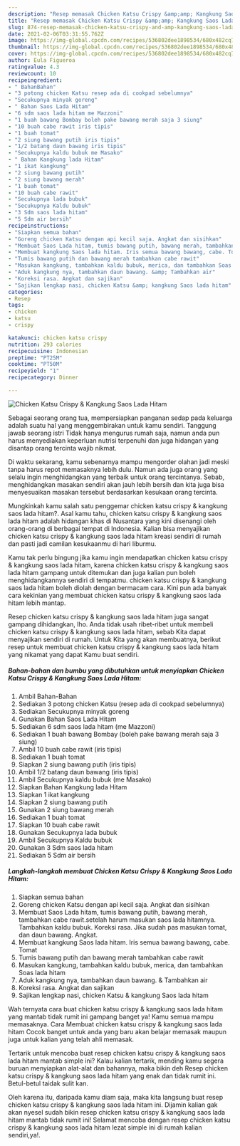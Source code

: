 ```yaml
---
description: "Resep memasak Chicken Katsu Crispy &amp;amp; Kangkung Saos Lada Hitam yang sedap Untuk Jualan"
title: "Resep memasak Chicken Katsu Crispy &amp;amp; Kangkung Saos Lada Hitam yang sedap Untuk Jualan"
slug: 874-resep-memasak-chicken-katsu-crispy-and-amp-kangkung-saos-lada-hitam-yang-sedap-untuk-jualan
date: 2021-02-06T03:31:55.762Z
image: https://img-global.cpcdn.com/recipes/536802dee1898534/680x482cq70/chicken-katsu-crispy-kangkung-saos-lada-hitam-foto-resep-utama.jpg
thumbnail: https://img-global.cpcdn.com/recipes/536802dee1898534/680x482cq70/chicken-katsu-crispy-kangkung-saos-lada-hitam-foto-resep-utama.jpg
cover: https://img-global.cpcdn.com/recipes/536802dee1898534/680x482cq70/chicken-katsu-crispy-kangkung-saos-lada-hitam-foto-resep-utama.jpg
author: Eula Figueroa
ratingvalue: 4.3
reviewcount: 10
recipeingredient:
- " BahanBahan"
- "3 potong chicken Katsu resep ada di cookpad sebelumnya"
- "Secukupnya minyak goreng"
- " Bahan Saos Lada Hitam"
- "6 sdm saos lada hitam me Mazzoni"
- "1 buah bawang Bombay boleh pake bawang merah saja 3 siung"
- "10 buah cabe rawit iris tipis"
- "1 buah tomat"
- "2 siung bawang putih iris tipis"
- "1/2 batang daun bawang iris tipis"
- "Secukupnya kaldu bubuk me Masako"
- " Bahan Kangkung lada Hitam"
- "1 ikat kangkung"
- "2 siung bawang putih"
- "2 siung bawang merah"
- "1 buah tomat"
- "10 buah cabe rawit"
- "Secukupnya lada bubuk"
- "Secukupnya Kaldu bubuk"
- "3 Sdm saos lada hitam"
- "5 Sdm air bersih"
recipeinstructions:
- "Siapkan semua bahan"
- "Goreng chicken Katsu dengan api kecil saja. Angkat dan sisihkan"
- "Membuat Saos Lada hitam, tumis bawang putih, bawang merah, tambahkan cabe rawit.setelah harum masukan saos lada hitamnya. Tambahkan kaldu bubuk. Koreksi rasa. Jika sudah pas masukan tomat, dan daun bawang. Angkat."
- "Membuat kangkung Saos lada hitam. Iris semua bawang bawang, cabe. Tomat"
- "Tumis bawang putih dan bawang merah tambahkan cabe rawit"
- "Masukan kangkung, tambahkan kaldu bubuk, merica, dan tambahkan Soas lada hitam"
- "Aduk kangkung nya, tambahkan daun bawang. &amp; Tambahkan air"
- "Koreksi rasa. Angkat dan sajikan"
- "Sajikan lengkap nasi, chicken Katsu &amp; kangkung Saos lada hitam"
categories:
- Resep
tags:
- chicken
- katsu
- crispy

katakunci: chicken katsu crispy 
nutrition: 293 calories
recipecuisine: Indonesian
preptime: "PT25M"
cooktime: "PT50M"
recipeyield: "1"
recipecategory: Dinner

---
```



![Chicken Katsu Crispy &amp; Kangkung Saos Lada Hitam](https://img-global.cpcdn.com/recipes/536802dee1898534/680x482cq70/chicken-katsu-crispy-kangkung-saos-lada-hitam-foto-resep-utama.jpg)

Sebagai seorang orang tua, mempersiapkan panganan sedap pada keluarga adalah suatu hal yang menggembirakan untuk kamu sendiri. Tanggung jawab seorang istri Tidak hanya mengurus rumah saja, namun anda pun harus menyediakan keperluan nutrisi terpenuhi dan juga hidangan yang disantap orang tercinta wajib nikmat.

Di waktu  sekarang, kamu sebenarnya mampu mengorder olahan jadi meski tanpa harus repot memasaknya lebih dulu. Namun ada juga orang yang selalu ingin menghidangkan yang terbaik untuk orang tercintanya. Sebab, menghidangkan masakan sendiri akan jauh lebih bersih dan kita juga bisa menyesuaikan masakan tersebut berdasarkan kesukaan orang tercinta. 



Mungkinkah kamu salah satu penggemar chicken katsu crispy &amp; kangkung saos lada hitam?. Asal kamu tahu, chicken katsu crispy &amp; kangkung saos lada hitam adalah hidangan khas di Nusantara yang kini disenangi oleh orang-orang di berbagai tempat di Indonesia. Kalian bisa menyajikan chicken katsu crispy &amp; kangkung saos lada hitam kreasi sendiri di rumah dan pasti jadi camilan kesukaanmu di hari liburmu.

Kamu tak perlu bingung jika kamu ingin mendapatkan chicken katsu crispy &amp; kangkung saos lada hitam, karena chicken katsu crispy &amp; kangkung saos lada hitam gampang untuk ditemukan dan juga kalian pun boleh menghidangkannya sendiri di tempatmu. chicken katsu crispy &amp; kangkung saos lada hitam boleh diolah dengan bermacam cara. Kini pun ada banyak cara kekinian yang membuat chicken katsu crispy &amp; kangkung saos lada hitam lebih mantap.

Resep chicken katsu crispy &amp; kangkung saos lada hitam juga sangat gampang dihidangkan, lho. Anda tidak usah ribet-ribet untuk membeli chicken katsu crispy &amp; kangkung saos lada hitam, sebab Kita dapat menyajikan sendiri di rumah. Untuk Kita yang akan membuatnya, berikut resep untuk membuat chicken katsu crispy &amp; kangkung saos lada hitam yang nikamat yang dapat Kamu buat sendiri.

<!--inarticleads1-->

##### Bahan-bahan dan bumbu yang dibutuhkan untuk menyiapkan Chicken Katsu Crispy &amp; Kangkung Saos Lada Hitam:

1. Ambil  Bahan-Bahan
1. Sediakan 3 potong chicken Katsu (resep ada di cookpad sebelumnya)
1. Sediakan Secukupnya minyak goreng
1. Gunakan  Bahan Saos Lada Hitam
1. Sediakan 6 sdm saos lada hitam (me Mazzoni)
1. Sediakan 1 buah bawang Bombay (boleh pake bawang merah saja 3 siung)
1. Ambil 10 buah cabe rawit (iris tipis)
1. Sediakan 1 buah tomat
1. Siapkan 2 siung bawang putih (iris tipis)
1. Ambil 1/2 batang daun bawang (iris tipis)
1. Ambil Secukupnya kaldu bubuk (me Masako)
1. Siapkan  Bahan Kangkung lada Hitam
1. Siapkan 1 ikat kangkung
1. Siapkan 2 siung bawang putih
1. Gunakan 2 siung bawang merah
1. Sediakan 1 buah tomat
1. Siapkan 10 buah cabe rawit
1. Gunakan Secukupnya lada bubuk
1. Ambil Secukupnya Kaldu bubuk
1. Gunakan 3 Sdm saos lada hitam
1. Sediakan 5 Sdm air bersih




<!--inarticleads2-->

##### Langkah-langkah membuat Chicken Katsu Crispy &amp; Kangkung Saos Lada Hitam:

1. Siapkan semua bahan
1. Goreng chicken Katsu dengan api kecil saja. Angkat dan sisihkan
1. Membuat Saos Lada hitam, tumis bawang putih, bawang merah, tambahkan cabe rawit.setelah harum masukan saos lada hitamnya. Tambahkan kaldu bubuk. Koreksi rasa. Jika sudah pas masukan tomat, dan daun bawang. Angkat.
1. Membuat kangkung Saos lada hitam. Iris semua bawang bawang, cabe. Tomat
1. Tumis bawang putih dan bawang merah tambahkan cabe rawit
1. Masukan kangkung, tambahkan kaldu bubuk, merica, dan tambahkan Soas lada hitam
1. Aduk kangkung nya, tambahkan daun bawang. &amp; Tambahkan air
1. Koreksi rasa. Angkat dan sajikan
1. Sajikan lengkap nasi, chicken Katsu &amp; kangkung Saos lada hitam




Wah ternyata cara buat chicken katsu crispy &amp; kangkung saos lada hitam yang mantab tidak rumit ini gampang banget ya! Kamu semua mampu memasaknya. Cara Membuat chicken katsu crispy &amp; kangkung saos lada hitam Cocok banget untuk anda yang baru akan belajar memasak maupun juga untuk kalian yang telah ahli memasak.

Tertarik untuk mencoba buat resep chicken katsu crispy &amp; kangkung saos lada hitam mantab simple ini? Kalau kalian tertarik, mending kamu segera buruan menyiapkan alat-alat dan bahannya, maka bikin deh Resep chicken katsu crispy &amp; kangkung saos lada hitam yang enak dan tidak rumit ini. Betul-betul taidak sulit kan. 

Oleh karena itu, daripada kamu diam saja, maka kita langsung buat resep chicken katsu crispy &amp; kangkung saos lada hitam ini. Dijamin kalian gak akan nyesel sudah bikin resep chicken katsu crispy &amp; kangkung saos lada hitam mantab tidak rumit ini! Selamat mencoba dengan resep chicken katsu crispy &amp; kangkung saos lada hitam lezat simple ini di rumah kalian sendiri,ya!.

